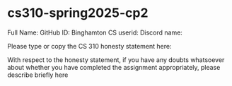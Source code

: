 # cs310-spring2025-cp2
Full Name: GitHub ID: Binghamton CS userid: Discord name:

Please type or copy the CS 310 honesty statement here:

With respect to the honesty statement, if you have any doubts whatsoever about whether you have completed the assignment appropriately, please describe briefly here
